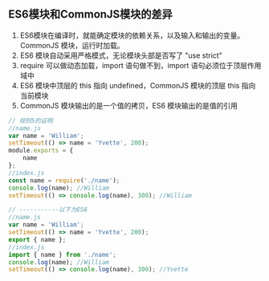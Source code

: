 
## ES6模块和CommonJS模块的差异
1. ES6模块在编译时，就能确定模块的依赖关系，以及输入和输出的变量。CommonJS 模块，运行时加载。
2. ES6 模块自动采用严格模式，无论模块头部是否写了 "use strict"
3. require 可以做动态加载，import 语句做不到，import 语句必须位于顶层作用域中
4. ES6 模块中顶层的 this 指向 undefined，CommonJS 模块的顶层 this 指向当前模块
5. CommonJS 模块输出的是一个值的拷贝，ES6 模块输出的是值的引用


```js
// 规则5的证明
//name.js
var name = 'William';
setTimeout(() => name = 'Yvette', 200);
module.exports = {
    name
};
//index.js
const name = require('./name');
console.log(name); //William
setTimeout(() => console.log(name), 300); //William

// -----------以下为ES6
//name.js
var name = 'William';
setTimeout(() => name = 'Yvette', 200);
export { name };
//index.js
import { name } from './name';
console.log(name); //William
setTimeout(() => console.log(name), 300); //Yvette
```
